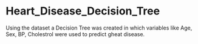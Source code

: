 # Heart_Disease_Decision_Tree

Using the dataset a Decision Tree was created in which variables like Age, Sex, BP, Cholestrol were used to predict gheat disease.
